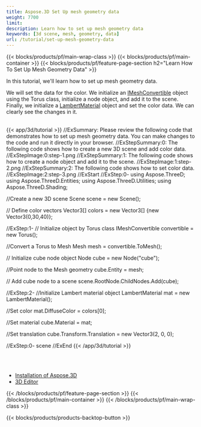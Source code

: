 ```yaml
---
title: Aspose.3D Set Up mesh geometry data
weight: 7700
limit: 
description: Learn how to set up mesh geometry data
keywords: [3d scene, mesh, geometry, data]
url: /tutorial/set-up-mesh-geometry-data
---
```


{{< blocks/products/pf/main-wrap-class >}}
{{< blocks/products/pf/main-container >}}
{{< blocks/products/pf/feature-page-section h2="Learn How To Set Up Mesh Geometry Data" >}}

<p>
In this tutorial, we'll learn how to set up mesh geometry data.
</p>

<p>
We will set the data for the color. We initialize an <a href="https://reference.aspose.com/3d/net/aspose.threed.entities/imeshconvertible/">IMeshConvertible</a> object using the Torus class, initialize a node object, and add it to the scene. Finally, we initialize a <a href="https://reference.aspose.com/3d/net/aspose.threed.shading/lambertmaterial/">LambertMaterial</a> object and set the color data. We can clearly see the changes in it.
</p>

<br />
{{< app/3d/tutorial >}}
//ExSummary: Please review the following code that demonstrates how to set up mesh geometry data. You can make changes to the code and run it directly in your browser.
//ExStepSummary:0: The following code shows how to create a new 3D scene and add color data.
//ExStepImage:0:step-1.png
//ExStepSummary:1: The following code shows how to create a node object and add it to the scene.
//ExStepImage:1:step-2.png
//ExStepSummary:2: The following code shows how to set color data.
//ExStepImage:2:step-3.png
//ExStart
//ExStep:0-
using Aspose.ThreeD;
using Aspose.ThreeD.Entities;
using Aspose.ThreeD.Utilities;
using Aspose.ThreeD.Shading;

//Create a new 3D scene
Scene scene = new Scene();

// Define color vectors
Vector3[] colors = new Vector3[] {new Vector3(0,30,40)};

//ExStep:1-
// Initialize object by Torus class
IMeshConvertible convertible = new Torus();

//Convert a Torus to Mesh
Mesh mesh = convertible.ToMesh();

// Initialize cube node object
Node cube = new Node("cube");

//Point node to the Mesh geometry
cube.Entity = mesh;

// Add cube node to a scene
scene.RootNode.ChildNodes.Add(cube);

//ExStep:2-
//Initialize Lambert material object
LambertMaterial mat = new LambertMaterial();

//Set color
mat.DiffuseColor = colors[0];

//Set material
cube.Material = mat;

//Set translation
cube.Transform.Translation = new Vector3(2, 0, 0);

//ExStep:0-
scene
//ExEnd
{{< /app/3d/tutorial >}}
<br />

<br />
<br />
<div class="code-sample">
    <ul class="link-list">
        <li class="link-item"><a href="https://docs.aspose.com/3d/net/installation/">Installation of Aspose.3D</a></li>
        <li class="link-item"><a href="https://products.aspose.app/3d/editor/">3D Editor</a></li>
    </ul>
</div>

{{< /blocks/products/pf/feature-page-section >}}
{{< /blocks/products/pf/main-container >}}
{{< /blocks/products/pf/main-wrap-class >}}

{{< blocks/products/products-backtop-button >}}

